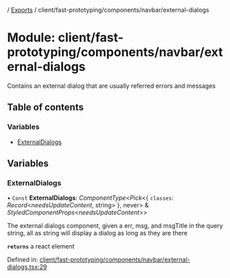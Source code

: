 [](../README.md) / [Exports](../modules.md) / client/fast-prototyping/components/navbar/external-dialogs

# Module: client/fast-prototyping/components/navbar/external-dialogs

Contains an external dialog that are usually referred errors and messages

## Table of contents

### Variables

- [ExternalDialogs](client_fast_prototyping_components_navbar_external_dialogs.md#externaldialogs)

## Variables

### ExternalDialogs

• `Const` **ExternalDialogs**: *ComponentType*<*Pick*<{ `classes`: *Record*<*needsUpdateContent*, string\>  }, never\> & *StyledComponentProps*<*needsUpdateContent*\>\>

The external dialogs component, given a
err, msg, and msgTitle in the query string, all as string will
display a dialog as long as they are there

**`returns`** a react element

Defined in: [client/fast-prototyping/components/navbar/external-dialogs.tsx:29](https://github.com/onzag/itemize/blob/0e9b128c/client/fast-prototyping/components/navbar/external-dialogs.tsx#L29)
